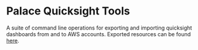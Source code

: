 # Palace Quicksight Tools

A suite of command line operations for exporting and importing quicksight dashboards from and to AWS accounts.
Exported resources can be found [here](https://github.com/ThePalaceProject/palace-quicksight-resources).
